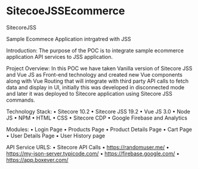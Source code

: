 # SitecoeJSSEcommerce
 SitecoreJSS
 
 Sample Ecommece Application intrgatred with JSS
 
 Introduction: 
The purpose of the POC is to integrate sample ecommerce application API services to JSS application.

Project Overview: 
In this POC we have taken Vanilla version of Sitecore JSS and Vue JS as Front-end technology and created new Vue components along with Vue Routing that will integrate with third party API calls to fetch data and display in UI, initially this was developed in disconnected mode and later it was deployed to Sitecore application using Sitecore JSS commands.

Technology Stack:
•	Sitecore 10.2
•	Sitecore JSS 19.2
•	Vue JS 3.0
•	Node JS 
•	NPM
•	HTML
•	CSS
•	Sitecore CDP
•	Google Firebase and Analytics

Modules:
•	Login Page
•	Products Page
•	Product Details Page
•	Cart Page
•	User Details Page
•	User History page

API Service URLS:
•	Sitecore API Calls
•	https://randomuser.me/
•	https://my-json-server.typicode.com/
•	https://firebase.google.com/
•	https://app.boxever.com/
